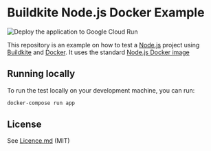 # Buildkite Node.js Docker Example

![Deploy the application to Google Cloud Run](https://github.com/almirosmanovic/nodejs-docker-example/workflows/Deploy%20the%20application%20to%20Google%20Cloud%20Run/badge.svg)

This repository is an example on how to test a [Node.js](https://nodejs.org/) project using [Buildkite](https://buildkite.com/) and [Docker](https://docker.com/). It uses the standard [Node.js Docker image](https://hub.docker.com/_/node/)

## Running locally

To run the test locally on your development machine, you can run:

```bash
docker-compose run app
```

## License

See [Licence.md](Licence.md) (MIT)
